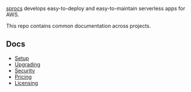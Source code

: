 [sprocs](https://sprocs.com) develops easy-to-deploy and easy-to-maintain serverless apps for AWS.

This repo contains common documentation across projects.

## Docs

* [Setup](setup.md)
* [Upgrading](upgrading.md)
* [Security](security.md)
* [Pricing](pricing.md)
* [Licensing](licensing.md)
